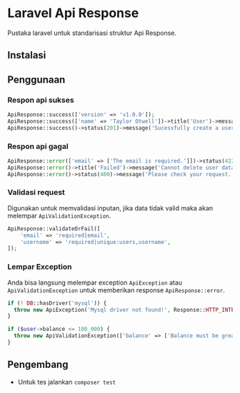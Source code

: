 # Laravel Api Response

Pustaka laravel untuk standarisasi struktur Api Response.

## Instalasi
<!-- TODO -->
## Penggunaan

### Respon api sukses

```php
ApiResponse::success(['version' => 'v1.0.0']);
ApiResponse::success(['name' => 'Taylor Otwell'])->title('User')->message('User Data');
ApiResponse::success()->status(201)->message('Sucessfully create a user.');
```

### Respon api gagal

```php
ApiResponse::error(['email' => ['The email is required.']])->status(422);
ApiResponse::error()->title('Failed')->message('Cannot delete user data.');
ApiResponse::error()->status(400)->message('Please check your request.');
```

### Validasi request

Digunakan untuk memvalidasi inputan, jika data tidak valid maka akan
melempar `ApiValidationException`.

```php
ApiResponse::validateOrFail([
    'email' => 'required|email',
    'username' => 'required|unique:users,username',
]);
```

### Lempar Exception

Anda bisa langsung melempar exception `ApiException` atau `ApiValidationException`
untuk memberikan response `ApiResponse::error`.

```php
if (! DB::hasDriver('mysql')) {
  throw new ApiException('Mysql driver not found!', Response::HTTP_INTERNAL_SERVER_ERROR);
}

if ($user->balance <= 100_000) {
  throw new ApiValidationException(['balance' => ['Balance must be greater than 100K']]);
}
```

## Pengembang

* Untuk tes jalankan `composer test`

